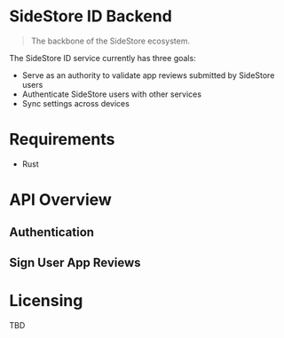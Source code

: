 # SideStore ID Backend

> The backbone of the SideStore ecosystem.

The SideStore ID service currently has three goals:
- Serve as an authority to validate app reviews submitted by SideStore users
- Authenticate SideStore users with other services
- Sync settings across devices


# Requirements
- Rust


# API Overview
## Authentication

## Sign User App Reviews

# Licensing
TBD